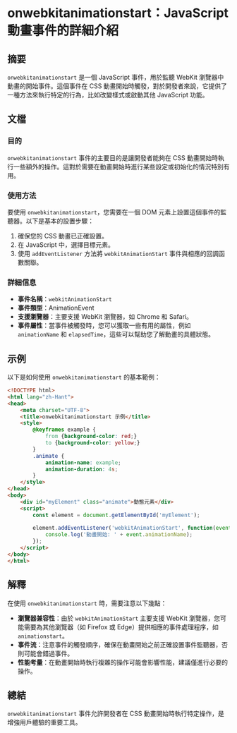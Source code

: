 <!--
Meta Description: # onwebkitanimationstart：JavaScript 動畫事件的詳細介紹 ## 摘要 `onwebkitanimationstart` 是一個 JavaScript 事件，用於監聽 WebKit 瀏覽器中動畫的開始事件。這個事件在 CSS 動畫開始時觸發，對於開發者來說，它提供了一...
Meta Keywords: onwebkitanimationstart, javascript, css, webkitanimationstart, html
-->

# onwebkitanimationstart：JavaScript 動畫事件的詳細介紹

## 摘要
`onwebkitanimationstart` 是一個 JavaScript 事件，用於監聽 WebKit 瀏覽器中動畫的開始事件。這個事件在 CSS 動畫開始時觸發，對於開發者來說，它提供了一種方法來執行特定的行為，比如改變樣式或啟動其他 JavaScript 功能。

## 文檔
### 目的
`onwebkitanimationstart` 事件的主要目的是讓開發者能夠在 CSS 動畫開始時執行一些額外的操作。這對於需要在動畫開始時進行某些設定或初始化的情況特別有用。

### 使用方法
要使用 `onwebkitanimationstart`，您需要在一個 DOM 元素上設置這個事件的監聽器。以下是基本的設置步驟：

1. 確保您的 CSS 動畫已正確設置。
2. 在 JavaScript 中，選擇目標元素。
3. 使用 `addEventListener` 方法將 `webkitAnimationStart` 事件與相應的回調函數關聯。

### 詳細信息
- **事件名稱**：`webkitAnimationStart`
- **事件類型**：AnimationEvent
- **支援瀏覽器**：主要支援 WebKit 瀏覽器，如 Chrome 和 Safari。
- **事件屬性**：當事件被觸發時，您可以獲取一些有用的屬性，例如 `animationName` 和 `elapsedTime`，這些可以幫助您了解動畫的具體狀態。

## 示例
以下是如何使用 `onwebkitanimationstart` 的基本範例：

```html
<!DOCTYPE html>
<html lang="zh-Hant">
<head>
    <meta charset="UTF-8">
    <title>onwebkitanimationstart 示例</title>
    <style>
        @keyframes example {
            from {background-color: red;}
            to {background-color: yellow;}
        }
        .animate {
            animation-name: example;
            animation-duration: 4s;
        }
    </style>
</head>
<body>
    <div id="myElement" class="animate">動態元素</div>
    <script>
        const element = document.getElementById('myElement');
        
        element.addEventListener('webkitAnimationStart', function(event) {
            console.log('動畫開始: ' + event.animationName);
        });
    </script>
</body>
</html>
```

## 解釋
在使用 `onwebkitanimationstart` 時，需要注意以下幾點：

- **瀏覽器兼容性**：由於 `webkitAnimationStart` 主要支援 WebKit 瀏覽器，您可能需要為其他瀏覽器（如 Firefox 或 Edge）提供相應的事件處理程序，如 `animationstart`。
- **事件流**：注意事件的觸發順序，確保在動畫開始之前正確設置事件監聽器，否則可能會錯過事件。
- **性能考量**：在動畫開始時執行複雜的操作可能會影響性能，建議僅進行必要的操作。

## 總結
`onwebkitanimationstart` 事件允許開發者在 CSS 動畫開始時執行特定操作，是增強用戶體驗的重要工具。